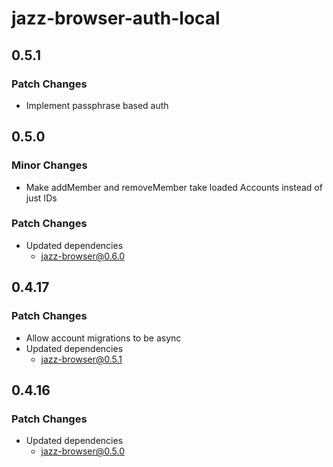 # jazz-browser-auth-local

## 0.5.1

### Patch Changes

- Implement passphrase based auth

## 0.5.0

### Minor Changes

- Make addMember and removeMember take loaded Accounts instead of just IDs

### Patch Changes

- Updated dependencies
  - jazz-browser@0.6.0

## 0.4.17

### Patch Changes

- Allow account migrations to be async
- Updated dependencies
  - jazz-browser@0.5.1

## 0.4.16

### Patch Changes

- Updated dependencies
  - jazz-browser@0.5.0
